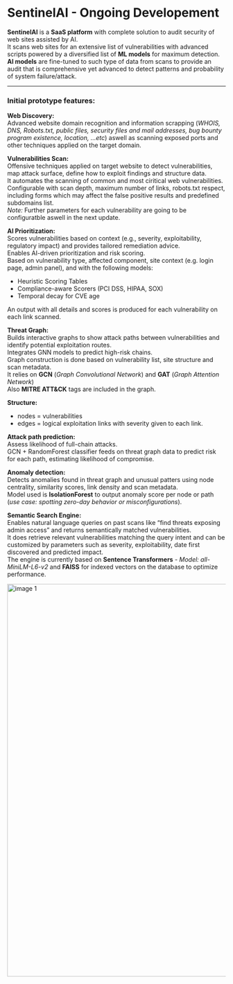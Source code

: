 # SentinelAI - Ongoing Developement

**SentinelAI** is a **SaaS platform** with complete solution to audit security of web sites assisted by AI.  
It scans web sites for an extensive list of vulnerabilities with advanced scripts powered by a diversified list of **ML models** for maximum detection.  
**AI models** are fine-tuned to such type of data from scans to provide an audit that is comprehensive yet advanced to detect patterns and probability of system failure/attack.

---

### Initial prototype features:

**Web Discovery:**  
Advanced website domain recognition and information scrapping (*WHOIS, DNS, Robots.txt, public files, security files and mail addresses, bug bounty program existence, location, ...etc*) aswell as scanning exposed ports and other techniques applied on the target domain.

**Vulnerabilities Scan:**  
Offensive techniques applied on target website to detect vulnerabilities, map attack surface, define how to exploit findings and structure data.  
It automates the scanning of common and most ciritical web vulnerabilities.  
Configurable with scan depth, maximum number of links, robots.txt respect, including forms which may affect the false positive results and predefined subdomains list.  
*Note:* Further parameters for each vulnerability are going to be configuratble aswell in the next update.

**AI Prioritization:**  
Scores vulnerabilities based on context (e.g., severity, exploitability, regulatory impact) and provides tailored remediation advice.  
Enables AI-driven prioritization and risk scoring.  
Based on vulnerability type, affected component, site context (e.g. login page, admin panel), and with the following models:  
- Heuristic Scoring Tables  
- Compliance-aware Scorers (PCI DSS, HIPAA, SOX)  
- Temporal decay for CVE age  

An output with all details and scores is produced for each vulnerability on each link scanned.

**Threat Graph:**  
Builds interactive graphs to show attack paths between vulnerabilities and identify potential exploitation routes.  
Integrates GNN models to predict high-risk chains.  
Graph construction is done based on vulnerability list, site structure and scan metadata.  
It relies on **GCN** (*Graph Convolutional Network*) and **GAT** (*Graph Attention Network*)  
Also **MITRE ATT&CK** tags are included in the graph.  

**Structure:**  
- nodes = vulnerabilities  
- edges = logical exploitation links with severity given to each link.

**Attack path prediction:**  
Assess likelihood of full-chain attacks.  
GCN + RandomForest classifier feeds on threat graph data to predict risk for each path, estimating likelihood of compromise.

**Anomaly detection:**  
Detects anomalies found in threat graph and unusual patters using node centrality, similarity scores, link density and scan metadata.  
Model used is **IsolationForest** to output anomaly score per node or path (*use case: spotting zero-day behavior or misconfigurations*).

**Semantic Search Engine:**  
Enables natural language queries on past scans like “find threats exposing admin access” and returns semantically matched vulnerabilities.  
It does retrieve relevant vulnerabilities matching the query intent and can be customized by parameters such as severity, exploitability, date first discovered and predicted impact.  
The engine is currently based on **Sentence Transformers** - *Model: all-MiniLM-L6-v2* and **FAISS** for indexed vectors on the database to optimize performance.

<img width="906" alt="image 1" src="https://github.com/user-attachments/assets/cb078c23-30ae-41fc-bb76-9a984f35621b" />  

